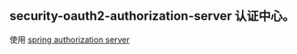 ## security-oauth2-authorization-server 认证中心。


使用 [spring authorization server](https://github.com/spring-projects/spring-authorization-server)


